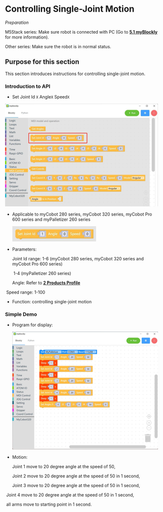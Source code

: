 # Controlling Single-Joint Motion

*Preparation*

M5Stack series: Make sure robot is connected with PC (Go to **[5.1 myBlockly](https://docs.elephantrobotics.com/docs/gitbook/5-ProgramingApplication-myblockly-uiflow-mind/5.1-myblockly/)** for more information).

Other series: Make sure the robot is in normal status.



## Purpose for this section

This section introduces instructions for controlling single-joint motion.

### Introduction to API

* Set Joint Id `X`  Angle`X`  Speed`X`

<img src="../../resourse/5-ProgramingApplication-myblockly-uiflow-mind/image/myblockly/set joint API 1.jpg" style="zoom: 50%;" />



* Applicable to myCobot 280 series, myCobot 320 series, myCobot Pro 600 series and myPalletizer 260 series

  <img src="../../resourse/5-ProgramingApplication-myblockly-uiflow-mind/image/myblockly/set joint API 2.jpg" style="zoom: 50%;" />

* Parameters:

  Joint Id range: 1-6 (myCobot 280 series, myCobot 320 series and myCobot Pro 600 series) 

  ​						  1-4 (myPalletizer 260 series)

  Angle: Refer to **[2 Products Profile](https://docs.elephantrobotics.com/docs/gitbook/2-serialproduct/2-buy.html)**

​	   Speed range: 1-100

* Function: controlling single-joint motion

### Simple Demo

* Program for display:

  <img src="../../resourse/5-ProgramingApplication-myblockly-uiflow-mind/image/myblockly/set angle demo.jpg" style="zoom: 50%;" />



* Motion:

  Joint 1 move to 20 degree angle at the speed of 50,

  Joint 2 move to 20 degree angle at the speed of 50 in 1 second,

  Joint 3 move to 20 degree angle at the speed of 50 in 1 second,

​	   Joint 4 move to 20 degree angle at the speed of 50 in 1 second,

​	   all arms move to starting point in 1 second.